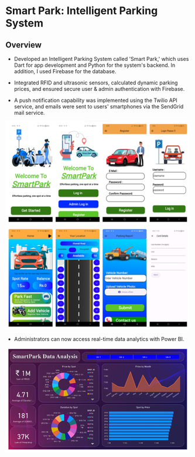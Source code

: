 # Smart Park: Intelligent Parking System

## Overview

- Developed an Intelligent Parking System called 'Smart Park,' which uses Dart for app development and Python for the system's backend. In addition, I used Firebase for the database.

- Integrated RFID and ultrasonic sensors, calculated dynamic parking prices, and ensured secure user & admin authentication with Firebase.

- A push notification capability was implemented using the Twilio API service, and emails were sent to users' smartphones via the SendGrid mail service.

![User Interface 1](assets/images/User_interface1.png)
![User Interface 2](assets/images/User_interface2.png)

- Administrators can now access real-time data analytics with Power BI.

![Power BI Analytics](assets/images/powerbi_analytics.png)
